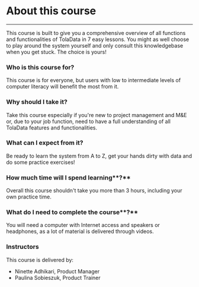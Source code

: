 # About this course

---

This course is built to give you a comprehensive overview of all functions and functionalities of TolaData in 7 easy lessons. You might as well choose to play around the system yourself and only consult this knowledgebase when you get stuck. The choice is yours!

### **Who is this course for?**

This course is for everyone, but users with low to intermediate levels of computer literacy will benefit the most from it.

### **Why should I take it?**

Take this course especially if you're new to project management and M&E or, due to your job function, need to have a full understanding of all TolaData features and functionalities.

### **What can I expect from it?**

Be ready to learn the system from A to Z, get your hands dirty with data and do some practice exercises!

### How much time will I spend learning**?**

Overall this course shouldn't take you more than 3 hours, including your own practice time.

### What do I need to complete the course**?**

You will need a computer with Internet access and speakers or headphones, as a lot of material is delivered through videos.

### Instructors

This course is delivered by:

* Ninette Adhikari, Product Manager
* Paulina Sobieszuk, Product Trainer



